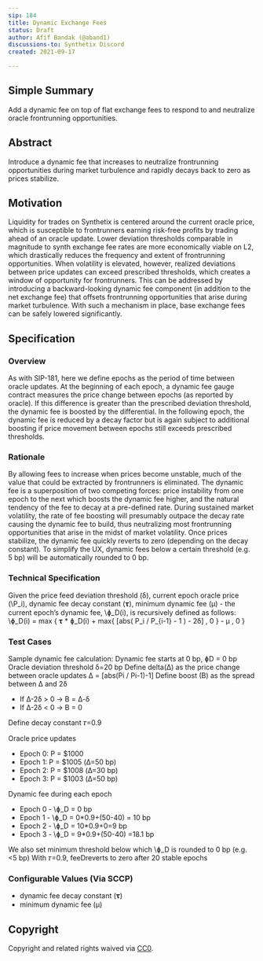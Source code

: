 ```yaml
---
sip: 184
title: Dynamic Exchange Fees
status: Draft
author: Afif Bandak (@aband1)
discussions-to: Synthetix Discord
created: 2021-09-17

---
```


<!--You can leave these HTML comments in your merged SIP and delete the visible duplicate text guides, they will not appear and may be helpful to refer to if you edit it again. This is the suggested template for new SIPs. Note that an SIP number will be assigned by an editor. When opening a pull request to submit your SIP, please use an abbreviated title in the filename, `sip-draft_title_abbrev.md`. The title should be 44 characters or less.-->


## Simple Summary
<!--"If you can't explain it simply, you don't understand it well enough." Simply describe the outcome the proposed changes intends to achieve. This should be non-technical and accessible to a casual community member.-->
Add a dynamic fee on top of flat exchange fees to respond to and neutralize oracle frontrunning opportunities.

## Abstract
<!--A short (~200 word) description of the proposed change, the abstract should clearly describe the proposed change. This is what *will* be done if the SIP is implemented, not *why* it should be done or *how* it will be done. If the SIP proposes deploying a new contract, write, "we propose to deploy a new contract that will do x".-->
Introduce a dynamic fee that increases to neutralize frontrunning opportunities during market turbulence and rapidly decays back to zero as prices stabilize.  

## Motivation
<!--This is the problem statement. This is the *why* of the SIP. It should clearly explain *why* the current state of the protocol is inadequate.  It is critical that you explain *why* the change is needed, if the SIP proposes changing how something is calculated, you must address *why* the current calculation is innaccurate or wrong. This is not the place to describe how the SIP will address the issue!-->
Liquidity for trades on Synthetix is centered around the current oracle price, which is susceptible to frontrunners earning risk-free profits by trading ahead of an oracle update. Lower deviation thresholds comparable in magnitude to synth exchange fee rates are more economically viable on L2, which drastically reduces the frequency and extent of frontrunning opportunities. When volatility is elevated, however, realized deviations between price updates can exceed prescribed thresholds, which creates a window of opportunity for frontrunners. This can be addressed by introducing a backward-looking dynamic fee component (in addition to the net exchange fee) that offsets frontrunning opportunities that arise during market turbulence. With such a mechanism in place, base exchange fees can be safely lowered significantly.

## Specification
<!--The specification should describe the syntax and semantics of any new feature, there are five sections
1. Overview
2. Rationale
3. Technical Specification
4. Test Cases
5. Configurable Values
-->

### Overview
<!--This is a high level overview of *how* the SIP will solve the problem. The overview should clearly describe how the new feature will be implemented.-->
As with SIP-181, here we define epochs as the period of time between oracle updates. At the beginning of each epoch, a dynamic fee gauge contract measures the price change between epochs (as reported by oracle). If this difference is greater than the prescribed deviation threshold, the dynamic fee is boosted by the differential. In the following epoch, the dynamic fee is reduced by a decay factor but is again subject to additional boosting if price movement between epochs still exceeds prescribed thresholds.

### Rationale
<!--This is where you explain the reasoning behind how you propose to solve the problem. Why did you propose to implement the change in this way, what were the considerations and trade-offs. The rationale fleshes out what motivated the design and why particular design decisions were made. It should describe alternate designs that were considered and related work. The rationale may also provide evidence of consensus within the community, and should discuss important objections or concerns raised during discussion.-->
By allowing fees to increase when prices become unstable, much of the value that could be extracted by frontrunners is eliminated. The dynamic fee is a superposition of two competing forces: price instability from one epoch to the next which boosts the dynamic fee higher, and the natural tendency of the fee to decay at a pre-defined rate. During sustained market volatility, the rate of fee boosting will presumably outpace the decay rate causing the dynamic fee to build, thus neutralizing most frontrunning opportunities that arise in the midst of market volatility. Once prices stabilize, the dynamic fee quickly reverts to zero (depending on the decay constant). To simplify the UX, dynamic fees below a certain threshold (e.g. 5 bp) will be automatically rounded to 0 bp. 

### Technical Specification
<!--The technical specification should outline the public API of the changes proposed. That is, changes to any of the interfaces Synthetix currently exposes or the creations of new ones.-->
Given the price feed deviation threshold (δ), current epoch oracle price (\\P_i), dynamic fee decay constant (𝛕), minimum dynamic fee (μ) - the current epoch’s dynamic fee, \\ɸ_D(i), is recursively defined as follows: 
\\ɸ_D(i) = max { 𝛕 * ɸ_D(i) + max{ [abs( P_i / P_{i-1} - 1 ) - 2δ] , 0 } - μ , 0 }

### Test Cases
<!--Test cases for an implementation are mandatory for SIPs but can be included with the implementation..-->
Sample dynamic fee calculation: 
Dynamic fee starts at 0 bp, ɸD = 0 bp 
Oracle deviation threshold δ=20 bp
Define delta(Δ) as the price change between oracle updates 
Δ = [abs(Pi / Pi-1)-1]
Define boost (B) as the spread between Δ and 2δ
- If Δ-2δ > 0  → B = Δ-δ
- If Δ-2δ < 0  → B = 0 

Define decay constant 𝜏=0.9

Oracle price updates
- Epoch 0: P = $1000
- Epoch 1: P = $1005 (Δ=50 bp)
- Epoch 2: P = $1008 (Δ=30 bp)
- Epoch 3: P = $1003 (Δ=50 bp)

Dynamic fee during each epoch
- Epoch 0 - \\ɸ_D = 0 bp
- Epoch 1 - \\ɸ_D = 0*0.9+(50-40) = 10 bp
- Epoch 2 - \\ɸ_D = 10*0.9+0=9 bp
- Epoch 3 - \\ɸ_D = 9*0.9+(50-40) =18.1 bp

We also set minimum threshold below which \\ɸ_D is rounded to 0 bp (e.g. <5 bp)
With 𝜏=0.9, feeDreverts to zero after 20 stable epochs 

### Configurable Values (Via SCCP)
<!--Please list all values configurable via SCCP under this implementation.-->
- dynamic fee decay constant (𝛕)
- minimum dynamic fee (μ)

## Copyright
Copyright and related rights waived via [CC0](https://creativecommons.org/publicdomain/zero/1.0/).
